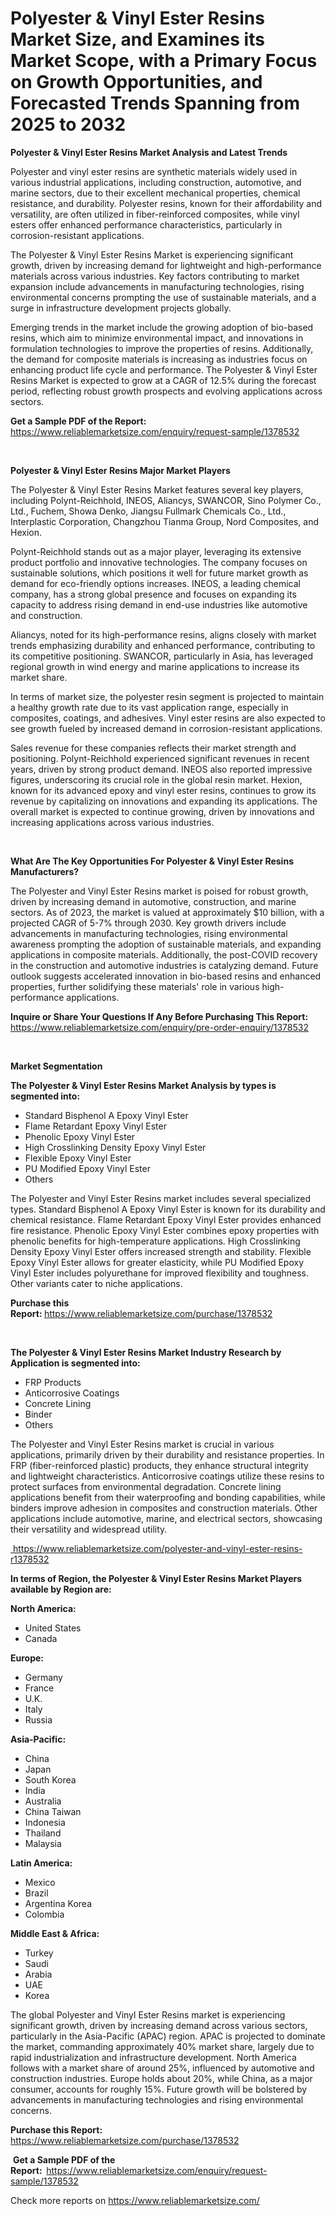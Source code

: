 <p><h1>Polyester & Vinyl Ester Resins Market Size, and Examines its Market Scope, with a Primary Focus on Growth Opportunities, and Forecasted Trends Spanning from 2025 to 2032</h1></p><p><strong>Polyester & Vinyl Ester Resins Market Analysis and Latest Trends</strong></p>
<p><p>Polyester and vinyl ester resins are synthetic materials widely used in various industrial applications, including construction, automotive, and marine sectors, due to their excellent mechanical properties, chemical resistance, and durability. Polyester resins, known for their affordability and versatility, are often utilized in fiber-reinforced composites, while vinyl esters offer enhanced performance characteristics, particularly in corrosion-resistant applications.</p><p>The Polyester & Vinyl Ester Resins Market is experiencing significant growth, driven by increasing demand for lightweight and high-performance materials across various industries. Key factors contributing to market expansion include advancements in manufacturing technologies, rising environmental concerns prompting the use of sustainable materials, and a surge in infrastructure development projects globally.</p><p>Emerging trends in the market include the growing adoption of bio-based resins, which aim to minimize environmental impact, and innovations in formulation technologies to improve the properties of resins. Additionally, the demand for composite materials is increasing as industries focus on enhancing product life cycle and performance. The Polyester & Vinyl Ester Resins Market is expected to grow at a CAGR of 12.5% during the forecast period, reflecting robust growth prospects and evolving applications across sectors.</p></p>
<p><strong>Get a Sample PDF of the Report:&nbsp;</strong> <a href="https://www.reliablemarketsize.com/enquiry/request-sample/1378532?utm_campaign=3168&utm_medium=2&utm_source=Github&utm_content=ia&utm_term=02042025&utm_id=polyester-vinyl-ester-resins">https://www.reliablemarketsize.com/enquiry/request-sample/1378532</a></p>
<p>&nbsp;</p>
<p><strong>Polyester & Vinyl Ester Resins Major Market Players</strong></p>
<p><p>The Polyester & Vinyl Ester Resins Market features several key players, including Polynt-Reichhold, INEOS, Aliancys, SWANCOR, Sino Polymer Co., Ltd., Fuchem, Showa Denko, Jiangsu Fullmark Chemicals Co., Ltd., Interplastic Corporation, Changzhou Tianma Group, Nord Composites, and Hexion. </p><p>Polynt-Reichhold stands out as a major player, leveraging its extensive product portfolio and innovative technologies. The company focuses on sustainable solutions, which positions it well for future market growth as demand for eco-friendly options increases. INEOS, a leading chemical company, has a strong global presence and focuses on expanding its capacity to address rising demand in end-use industries like automotive and construction.</p><p>Aliancys, noted for its high-performance resins, aligns closely with market trends emphasizing durability and enhanced performance, contributing to its competitive positioning. SWANCOR, particularly in Asia, has leveraged regional growth in wind energy and marine applications to increase its market share. </p><p>In terms of market size, the polyester resin segment is projected to maintain a healthy growth rate due to its vast application range, especially in composites, coatings, and adhesives. Vinyl ester resins are also expected to see growth fueled by increased demand in corrosion-resistant applications.</p><p>Sales revenue for these companies reflects their market strength and positioning. Polynt-Reichhold experienced significant revenues in recent years, driven by strong product demand. INEOS also reported impressive figures, underscoring its crucial role in the global resin market. Hexion, known for its advanced epoxy and vinyl ester resins, continues to grow its revenue by capitalizing on innovations and expanding its applications. The overall market is expected to continue growing, driven by innovations and increasing applications across various industries.</p></p>
<p>&nbsp;</p>
<p><strong>What Are The Key Opportunities For Polyester & Vinyl Ester Resins Manufacturers?</strong></p>
<p><p>The Polyester and Vinyl Ester Resins market is poised for robust growth, driven by increasing demand in automotive, construction, and marine sectors. As of 2023, the market is valued at approximately $10 billion, with a projected CAGR of 5-7% through 2030. Key growth drivers include advancements in manufacturing technologies, rising environmental awareness prompting the adoption of sustainable materials, and expanding applications in composite materials. Additionally, the post-COVID recovery in the construction and automotive industries is catalyzing demand. Future outlook suggests accelerated innovation in bio-based resins and enhanced properties, further solidifying these materials' role in various high-performance applications.</p></p>
<p><strong>Inquire or Share Your Questions If Any Before Purchasing This Report:</strong> <a href="https://www.reliablemarketsize.com/enquiry/pre-order-enquiry/1378532?utm_campaign=3168&utm_medium=2&utm_source=Github&utm_content=ia&utm_term=02042025&utm_id=polyester-vinyl-ester-resins">https://www.reliablemarketsize.com/enquiry/pre-order-enquiry/1378532</a></p>
<p>&nbsp;</p>
<p><strong>Market Segmentation</strong></p>
<p><strong>The Polyester & Vinyl Ester Resins Market Analysis by types is segmented into:</strong></p>
<p><ul><li>Standard Bisphenol A Epoxy Vinyl Ester</li><li>Flame Retardant Epoxy Vinyl Ester</li><li>Phenolic Epoxy Vinyl Ester</li><li>High Crosslinking Density Epoxy Vinyl Ester</li><li>Flexible Epoxy Vinyl Ester</li><li>PU Modified Epoxy Vinyl Ester</li><li>Others</li></ul></p>
<p><p>The Polyester and Vinyl Ester Resins market includes several specialized types. Standard Bisphenol A Epoxy Vinyl Ester is known for its durability and chemical resistance. Flame Retardant Epoxy Vinyl Ester provides enhanced fire resistance. Phenolic Epoxy Vinyl Ester combines epoxy properties with phenolic benefits for high-temperature applications. High Crosslinking Density Epoxy Vinyl Ester offers increased strength and stability. Flexible Epoxy Vinyl Ester allows for greater elasticity, while PU Modified Epoxy Vinyl Ester includes polyurethane for improved flexibility and toughness. Other variants cater to niche applications.</p></p>
<p><strong>Purchase this Report:&nbsp;</strong><a href="https://www.reliablemarketsize.com/purchase/1378532?utm_campaign=3168&utm_medium=2&utm_source=Github&utm_content=ia&utm_term=02042025&utm_id=polyester-vinyl-ester-resins">https://www.reliablemarketsize.com/purchase/1378532</a></p>
<p>&nbsp;</p>
<p><strong>The Polyester & Vinyl Ester Resins Market Industry Research by Application is segmented into:</strong></p>
<p><ul><li>FRP Products</li><li>Anticorrosive Coatings</li><li>Concrete Lining</li><li>Binder</li><li>Others</li></ul></p>
<p><p>The Polyester and Vinyl Ester Resins market is crucial in various applications, primarily driven by their durability and resistance properties. In FRP (fiber-reinforced plastic) products, they enhance structural integrity and lightweight characteristics. Anticorrosive coatings utilize these resins to protect surfaces from environmental degradation. Concrete lining applications benefit from their waterproofing and bonding capabilities, while binders improve adhesion in composites and construction materials. Other applications include automotive, marine, and electrical sectors, showcasing their versatility and widespread utility.</p></p>
<p><a href="https://www.reliablemarketsize.com/polyester-and-vinyl-ester-resins-r1378532?utm_campaign=3168&utm_medium=2&utm_source=Github&utm_content=ia&utm_term=02042025&utm_id=polyester-vinyl-ester-resins">&nbsp;https://www.reliablemarketsize.com/polyester-and-vinyl-ester-resins-r1378532</a></p>
<p><strong>In terms of Region, the Polyester & Vinyl Ester Resins Market Players available by Region are:</strong></p>
<p>
    <p> <strong> North America: </strong>
        <ul>
            <li>United States</li>
            <li>Canada</li>
        </ul>
        </p> 
    <p> <strong> Europe: </strong>
        <ul>
            <li>Germany</li>
            <li>France</li>
            <li>U.K.</li>
            <li>Italy</li>
            <li>Russia</li>
        </ul>
        </p> 
    <p> <strong> Asia-Pacific: </strong>
        <ul>
            <li>China</li>
            <li>Japan</li>
            <li>South Korea</li>
            <li>India</li>
            <li>Australia</li>
            <li>China Taiwan</li>
            <li>Indonesia</li>
            <li>Thailand</li>
            <li>Malaysia</li>
        </ul>
        </p> 
    <p> <strong> Latin America: </strong>
        <ul>
            <li>Mexico</li>
            <li>Brazil</li>
            <li>Argentina Korea</li>
            <li>Colombia</li>
        </ul>
        </p> 
    <p> <strong> Middle East & Africa: </strong>
        <ul>
            <li>Turkey</li>
            <li>Saudi</li>
            <li>Arabia</li>
            <li>UAE</li>
            <li>Korea</li>
        </ul>
    </p>
    </p>
<p><p>The global Polyester and Vinyl Ester Resins market is experiencing significant growth, driven by increasing demand across various sectors, particularly in the Asia-Pacific (APAC) region. APAC is projected to dominate the market, commanding approximately 40% market share, largely due to rapid industrialization and infrastructure development. North America follows with a market share of around 25%, influenced by automotive and construction industries. Europe holds about 20%, while China, as a major consumer, accounts for roughly 15%. Future growth will be bolstered by advancements in manufacturing technologies and rising environmental concerns.</p></p>
<p><strong>Purchase this Report: </strong><a href="https://www.reliablemarketsize.com/purchase/1378532?utm_campaign=3168&utm_medium=2&utm_source=Github&utm_content=ia&utm_term=02042025&utm_id=polyester-vinyl-ester-resins">https://www.reliablemarketsize.com/purchase/1378532</a></p>
<p>&nbsp;<strong>Get a Sample PDF of the Report:&nbsp;&nbsp;</strong><a href="https://www.reliablemarketsize.com/enquiry/request-sample/1378532?utm_campaign=3168&utm_medium=2&utm_source=Github&utm_content=ia&utm_term=02042025&utm_id=polyester-vinyl-ester-resins">https://www.reliablemarketsize.com/enquiry/request-sample/1378532</a></p>
<p><strong></strong></p>
<p>Check more reports on <a href="https://www.reliablemarketsize.com/?utm_campaign=3168&utm_medium=2&utm_source=Github&utm_content=ia&utm_term=02042025&utm_id=polyester-vinyl-ester-resins">https://www.reliablemarketsize.com/</a></p>